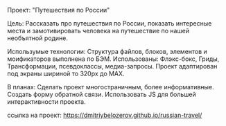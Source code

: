 Проект:
"Путешествия по России"

Цель:
Рассказать про путешествия по России, показать интересные места и замотивировать человека на путешествие по нашей необъятной родине.

Использумые технологии:
Структура файлов, блоков, элементов и моификаторов выполнена по БЭМ. Использованы: Флэкс-бокс, Гриды, Трансформации, псевдоклассы, медиа-запросы. Проект адаптирован под экраны шириной то 320px до MAX. 

В планах:
Сделать проект многостраничным, более информативные.
Создать форму обратной связи.
Использовать JS для большей интерактивности проекта.

ссылка на проект: https://dmitriybelozerov.github.io/russian-travel/
